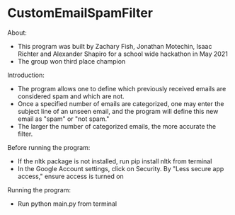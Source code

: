 # CustomEmailSpamFilter

About:
* This program was built by Zachary Fish, Jonathan Motechin, Isaac Richter and Alexander Shapiro for a school wide hackathon in May 2021
* The group won third place champion

Introduction:
* The program allows one to define which previously received emails are considered spam and which are not.
* Once a specified number of emails are categorized, one may enter the subject line of an unseen email, and the program will define this new email as "spam" or "not spam."
* The larger the number of categorized emails, the more accurate the filter. 


Before running the program:
* If the nltk package is not installed, run pip install nltk from terminal
* In the Google Account settings, click on Security. By "Less secure app access," ensure access is turned on

Running the program:
* Run python main.py from terminal